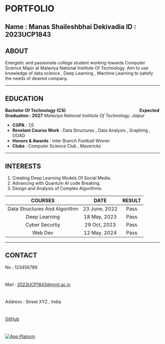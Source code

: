 # PORTFOLIO
Name : Manas Shaileshbhai Dekivadia
ID : 2023UCP1843
---
## ABOUT
Energetic and passionate college student working towards Computer Science Major at Malaviya National Institute Of Technology. Aim to use knowledge of data science , Deep Learning , Machine Learning to satisfy the needs of desired company.

---
## EDUCATION
 **Bachelor Of Technology (CS)** &nbsp;&nbsp;&nbsp;&nbsp;&nbsp;&nbsp;&nbsp;&nbsp;&nbsp;&nbsp;&nbsp;&nbsp;&nbsp;&nbsp;&nbsp;&nbsp;&nbsp;&nbsp;&nbsp;&nbsp;&nbsp;&nbsp;&nbsp;&nbsp;&nbsp;&nbsp;&nbsp;&nbsp;&nbsp;&nbsp;&nbsp;&nbsp;&nbsp;&nbsp;&nbsp;&nbsp;&nbsp;&nbsp;&nbsp;&nbsp;&nbsp;&nbsp;&nbsp;&nbsp;&nbsp;&nbsp;&nbsp;&nbsp;&nbsp;&nbsp;&nbsp;&nbsp;&nbsp;&nbsp;&nbsp;&nbsp;&nbsp;&nbsp;&nbsp;&nbsp;**Expected Graduation : 2027**
 _Malaviya National Institute Of Technology, Jaipur_
  
 - **CGPA** : 7,6
 - **Revelant Course Work** : Data Structures , Data Analysis , Graphing , OOAD 
 - **Honors & Awards** : Inter Branch Football Winner
 - **Clubs** : Computer Science Club , Mavericks
---


## INTERESTS
1. Creating Deep Learning Models Of Social Media.
2. Advancing with Quantum AI code Breaking.
3. Design and Analysis of Complex Algorithms.

|COURSES |DATE|RESULT|
|:--:|:--:|:--:|
|Data Structures And Algorithm | 23 June, 2022 | Pass |
|Deep Learning | 18 May, 2023 | Pass |
|Cyber Securtiy | 29 Oct, 2023 | Pass |
|Web Dev | 12 May, 2024 | Pass |

---
## CONTACT
No : 123456789
#
Mail : 2023UCP1843@mnit.ac.in
#
Address : Street XYZ , India
#
[GitHub](https://github.com/)
#
[![App Platorm](https://mnit.ac.in/Images/about_images/pb_mnit.jpg)](https://mnit.ac.in/)

